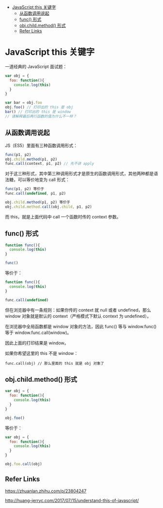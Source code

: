 - [JavaScript this 关键字](#javascript-this-%E5%85%B3%E9%94%AE%E5%AD%97)
  - [从函数调用说起](#%E4%BB%8E%E5%87%BD%E6%95%B0%E8%B0%83%E7%94%A8%E8%AF%B4%E8%B5%B7)
  - [func() 形式](#func-%E5%BD%A2%E5%BC%8F)
  - [obj.child.method() 形式](#objchildmethod-%E5%BD%A2%E5%BC%8F)
  - [Refer Links](#refer-links)

# JavaScript this 关键字

一道经典的 JavaScript 面试题：
```javascript
var obj = {
  foo: function(){
    console.log(this)
  }
}

var bar = obj.foo
obj.foo() // 打印出的 this 是 obj
bar() // 打印出的 this 是 window
// 请解释最后两行函数的值为什么不一样？
```

## 从函数调用说起

JS（ES5）里面有三种函数调用形式：
```javascript
func(p1, p2) 
obj.child.method(p1, p2)
func.call(context, p1, p2) // 先不讲 apply
```

对于这三种形式，其中第三种调用形式才是原生的函数调用形式，其他两种都是语法糖，可以等价地变为 call 形式：
```javascript
func(p1, p2) 等价于
func.call(undefined, p1, p2)

obj.child.method(p1, p2) 等价于
obj.child.method.call(obj.child, p1, p2)
```
而 this，就是上面代码中 call 一个函数时传的 context 参数。

## func() 形式

```javascript
function func(){
  console.log(this)
}

func()
```
等价于：
```javascript
function func(){
  console.log(this)
}

func.call(undefined)
```
但在浏览器中有一条规则：如果你传的 context 就 null 或者 undefined，那么 window 对象就是默认的 context（严格模式下默认 context 为 undefined）。

在浏览器中全局函数都是 window 对象的方法，因此 func() 等与 window.func() 等于 window.func.call(window)。

因此上面的打印结果是 window。

如果你希望这里的 this 不是 window：
```javscript
func.call(obj) // 那么里面的 this 就是 obj 对象了
```

## obj.child.method() 形式

```javascript
var obj = {
  foo: function(){
    console.log(this)
  }
}

obj.foo() 
```
等价于：
```javascript
var obj = {
  foo: function(){
    console.log(this)
  }
}

obj.foo.call(obj)
```

## Refer Links

https://zhuanlan.zhihu.com/p/23804247

http://huang-jerryc.com/2017/07/15/understand-this-of-javascript/
